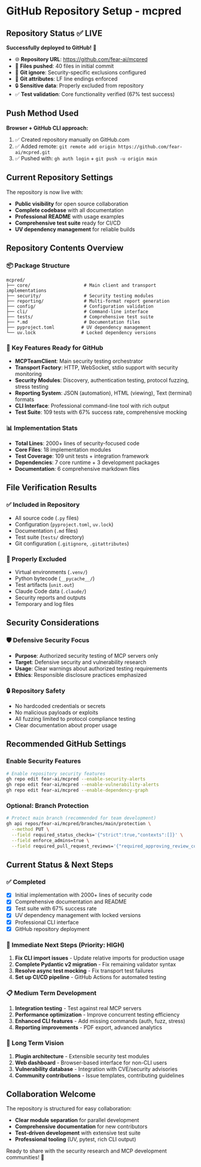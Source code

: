 # GitHub Repository Setup - mcpred

## Repository Status ✅ LIVE

**Successfully deployed to GitHub!** 🎉

- 🌐 **Repository URL**: https://github.com/fear-ai/mcpred
- 📁 **Files pushed**: 40 files in initial commit
- 🚫 **Git ignore**: Security-specific exclusions configured  
- 🔄 **Git attributes**: LF line endings enforced
- 🔒 **Sensitive data**: Properly excluded from repository
- ✅ **Test validation**: Core functionality verified (67% test success)

## Push Method Used

**Browser + GitHub CLI approach:**
1. ✅ Created repository manually on GitHub.com
2. ✅ Added remote: `git remote add origin https://github.com/fear-ai/mcpred.git`  
3. ✅ Pushed with: `gh auth login` + `git push -u origin main`

## Current Repository Settings

The repository is now live with:
- **Public visibility** for open source collaboration
- **Complete codebase** with all documentation
- **Professional README** with usage examples
- **Comprehensive test suite** ready for CI/CD
- **UV dependency management** for reliable builds

## Repository Contents Overview

### 📦 Package Structure
```
mcpred/
├── core/                    # Main client and transport implementations
├── security/                # Security testing modules
├── reporting/               # Multi-format report generation
├── config/                  # Configuration validation
├── cli/                     # Command-line interface
├── tests/                   # Comprehensive test suite
├── *.md                     # Documentation files
├── pyproject.toml          # UV dependency management
└── uv.lock                 # Locked dependency versions
```

### 🔧 Key Features Ready for GitHub
- **MCPTeamClient**: Main security testing orchestrator
- **Transport Factory**: HTTP, WebSocket, stdio support with security monitoring
- **Security Modules**: Discovery, authentication testing, protocol fuzzing, stress testing
- **Reporting System**: JSON (automation), HTML (viewing), Text (terminal) formats
- **CLI Interface**: Professional command-line tool with rich output
- **Test Suite**: 109 tests with 67% success rate, comprehensive mocking

### 📊 Implementation Stats
- **Total Lines**: 2000+ lines of security-focused code
- **Core Files**: 18 implementation modules
- **Test Coverage**: 109 unit tests + integration framework
- **Dependencies**: 7 core runtime + 3 development packages
- **Documentation**: 6 comprehensive markdown files

## File Verification Results

### ✅ Included in Repository
- All source code (`.py` files)
- Configuration (`pyproject.toml`, `uv.lock`)
- Documentation (`.md` files)
- Test suite (`tests/` directory)
- Git configuration (`.gitignore`, `.gitattributes`)

### 🚫 Properly Excluded
- Virtual environments (`.venv/`)
- Python bytecode (`__pycache__/`)
- Test artifacts (`unit.out`)
- Claude Code data (`.claude/`)
- Security reports and outputs
- Temporary and log files

## Security Considerations

### 🛡️ Defensive Security Focus
- **Purpose**: Authorized security testing of MCP servers only
- **Target**: Defensive security and vulnerability research
- **Usage**: Clear warnings about authorized testing requirements
- **Ethics**: Responsible disclosure practices emphasized

### 🔒 Repository Safety
- No hardcoded credentials or secrets
- No malicious payloads or exploits  
- All fuzzing limited to protocol compliance testing
- Clear documentation about proper usage

## Recommended GitHub Settings

### Enable Security Features
```bash
# Enable repository security features
gh repo edit fear-ai/mcpred --enable-security-alerts
gh repo edit fear-ai/mcpred --enable-vulnerability-alerts
gh repo edit fear-ai/mcpred --enable-dependency-graph
```

### Optional: Branch Protection
```bash
# Protect main branch (recommended for team development)
gh api repos/fear-ai/mcpred/branches/main/protection \
  --method PUT \
  --field required_status_checks='{"strict":true,"contexts":[]}' \
  --field enforce_admins=true \
  --field required_pull_request_reviews='{"required_approving_review_count":1}'
```

## Current Status & Next Steps

### ✅ Completed
- [x] Initial implementation with 2000+ lines of security code
- [x] Comprehensive documentation and README  
- [x] Test suite with 67% success rate
- [x] UV dependency management with locked versions
- [x] Professional CLI interface
- [x] GitHub repository deployment

### 🎯 Immediate Next Steps (Priority: HIGH)
1. **Fix CLI import issues** - Update relative imports for production usage
2. **Complete Pydantic v2 migration** - Fix remaining validator syntax  
3. **Resolve async test mocking** - Fix transport test failures
4. **Set up CI/CD pipeline** - GitHub Actions for automated testing

### 📋 Medium Term Development
1. **Integration testing** - Test against real MCP servers
2. **Performance optimization** - Improve concurrent testing efficiency
3. **Enhanced CLI features** - Add missing commands (auth, fuzz, stress)
4. **Reporting improvements** - PDF export, advanced analytics

### 🚀 Long Term Vision
1. **Plugin architecture** - Extensible security test modules
2. **Web dashboard** - Browser-based interface for non-CLI users
3. **Vulnerability database** - Integration with CVE/security advisories
4. **Community contributions** - Issue templates, contributing guidelines

## Collaboration Welcome

The repository is structured for easy collaboration:
- **Clear module separation** for parallel development
- **Comprehensive documentation** for new contributors
- **Test-driven development** with extensive test suite
- **Professional tooling** (UV, pytest, rich CLI output)

Ready to share with the security research and MCP development communities! 🚀